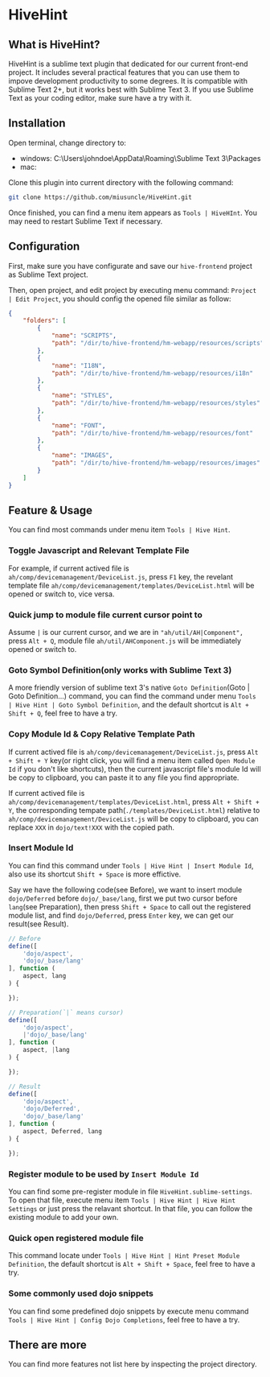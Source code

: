 # HiveHint

## What is HiveHint?

HiveHint is a sublime text plugin that dedicated for our current front-end project. It includes several practical features that you can use them to impove development productivity to some degrees. It is compatible with Sublime Text 2+, but it works best with Sublime Text 3. If you use Sublime Text as your coding editor, make sure have a try with it.

## Installation

Open terminal, change directory to:

  - windows: C:\Users\johndoe\AppData\Roaming\Sublime Text 3\Packages
  - mac:

Clone this plugin into current directory with the following command:

```bash
git clone https://github.com/miusuncle/HiveHint.git
```

Once finished, you can find a menu item appears as `Tools | HiveHInt`. You may need to restart Sublime Text if necessary.

## Configuration

First, make sure you have configurate and save our `hive-frontend` project as Sublime Text project.

Then, open project, and edit project by executing menu command: `Project | Edit Project`, you should config the opened file similar as follow:

```json
{
	"folders": [
		{
			"name": "SCRIPTS",
			"path": "/dir/to/hive-frontend/hm-webapp/resources/scripts"
		},
		{
			"name": "I18N",
			"path": "/dir/to/hive-frontend/hm-webapp/resources/i18n"
		},
		{
			"name": "STYLES",
			"path": "/dir/to/hive-frontend/hm-webapp/resources/styles"
		},
		{
			"name": "FONT",
			"path": "/dir/to/hive-frontend/hm-webapp/resources/font"
		},
		{
			"name": "IMAGES",
			"path": "/dir/to/hive-frontend/hm-webapp/resources/images"
		}
	]
}
```

## Feature & Usage

You can find most commands under menu item `Tools | Hive Hint`.

### Toggle Javascript and Relevant Template File

For example, if current actived file is `ah/comp/devicemanagement/DeviceList.js`, press `F1` key, the revelant template file `ah/comp/devicemanagement/templates/DeviceList.html` will be opened or switch to, vice versa.

### Quick jump to module file current cursor point to

Assume `|` is our current cursor, and we are in `"ah/util/AH|Component",` press `Alt + Q`, module file `ah/util/AHComponent.js` will be immediately opened or switch to.

### Goto Symbol Definition(only works with Sublime Text 3)

A more friendly version of sublime text 3's native `Goto Definition`(Goto | Goto Definition...) command, you can find the command under menu `Tools | Hive Hint | Goto Symbol Definition`, and the default shortcut is `Alt + Shift + Q`, feel free to have a try.

### Copy Module Id & Copy Relative Template Path

If current actived file is `ah/comp/devicemanagement/DeviceList.js`, press `Alt + Shift + Y` key(or right click, you will find a menu item called `Open Module Id` if you don't like shortcuts), then the current javascript file's module Id will be copy to clipboard, you can paste it to any file you find appropriate.

If current actived file is `ah/comp/devicemanagement/templates/DeviceList.html`, press `Alt + Shift + Y`, the corresponding tempate path(`./templates/DeviceList.html`) relative to `ah/comp/devicemanagement/DeviceList.js` will be copy to clipboard, you can replace `XXX` in `dojo/text!XXX` with the copied path.

### Insert Module Id

You can find this command under `Tools | Hive Hint | Insert Module Id`, also use its shortcut `Shift + Space` is more effictive.

Say we have the following code(see Before), we want to insert module `dojo/Deferred` before `dojo/_base/lang`, first we put two cursor before `lang`(see Preparation), then press `Shift + Space` to call out the registered module list, and find `dojo/Deferred`, press `Enter` key, we can get our result(see Result).

```js
// Before
define([
	'dojo/aspect',
	'dojo/_base/lang'
], function (
	aspect, lang
) {

});

// Preparation(`|` means cursor)
define([
	'dojo/aspect',
	|'dojo/_base/lang'
], function (
	aspect, |lang
) {

});

// Result
define([
	'dojo/aspect',
	'dojo/Deferred',
	'dojo/_base/lang'
], function (
	aspect, Deferred, lang
) {

});
```

### Register module to be used by `Insert Module Id`

You can find some pre-register module in file `HiveHint.sublime-settings`. To open that file, execute menu item `Tools | Hive Hint | Hive Hint Settings` or just press the relavant shortcut. In that file, you can follow the existing  module to add your own.

### Quick open registered module file

This command locate under `Tools | Hive Hint | Hint Preset Module Definition`, the default shortcut is `Alt + Shift + Space`, feel free to have a try.

### Some commonly used dojo snippets

You can find some predefined dojo snippets by execute menu command `Tools | Hive Hint | Config Dojo Completions`, feel free to have a try.

## There are more

You can find more features not list here by inspecting the project directory.
